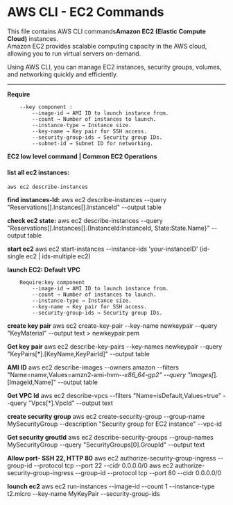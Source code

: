 # AWS CLI - EC2 Commands

This file contains AWS CLI commands**Amazon EC2 (Elastic Compute Cloud)** instances.  
Amazon EC2 provides scalable computing capacity in the AWS cloud, allowing you to run virtual servers on-demand.

Using AWS CLI, you can manage EC2 instances, security groups, volumes, and networking quickly and efficiently.

---

**Require**
```
    --key component : 
        --image-id → AMI ID to launch instance from.
        --count → Number of instances to launch.
        --instance-type → Instance size.
        --key-name → Key pair for SSH access.
        --security-group-ids → Security group IDs.
        --subnet-id → Subnet ID for networking.  
```

**EC2 low level command | Common EC2 Operations**

#### list all ec2 instances:
    aws ec2 describe-instances

**find instances-Id:**
    aws ec2 describe-instances --query "Reservations[].Instances[].InstanceId" --output table

**check ec2 state:**
    aws ec2 describe-instances --query "Reservations[].Instances[].{InstanceId:InstanceId, State:State.Name}" --output table

**start ec2**
    aws ec2 start-instances --instance-ids 'your-instanceID'                (id-single ec2 | ids-multiple ec2)

**launch EC2: Default VPC**
```
    Require:key component
        --image-id → AMI ID to launch instance from.
        --count → Number of instances to launch.
        --instance-type → Instance size.
        --key-name → Key pair for SSH access.
        --security-group-ids → Security group IDs.
```

**create key pair**
    aws ec2 create-key-pair --key-name newkeypair --query "KeyMaterial" --output text > newkeypair.pem

**Get key pair**
    aws ec2 describe-key-pairs --key-names newkeypair --query "KeyPairs[*].[KeyName,KeyPairId]" --output table

**AMI ID**
    aws ec2 describe-images --owners amazon --filters "Name=name,Values=amzn2-ami-hvm-*-x86_64-gp2" --query "Images[*].[ImageId,Name]" --output table

**Get VPC Id**
    aws ec2 describe-vpcs --filters "Name=isDefault,Values=true" --query "Vpcs[*].VpcId" --output text

**create security group**
    aws ec2 create-security-group --group-name MySecurityGroup --description "Security group for EC2 instance" --vpc-id <vpc-id>

**Get security groutId**
    aws ec2 describe-security-groups --group-names MySecurityGroup --query "SecurityGroups[0].GroupId" --output text

**Allow port- SSH 22, HTTP 80**
    aws ec2 authorize-security-group-ingress --group-id <sg-id> --protocol tcp --port 22 --cidr 0.0.0.0/0
    aws ec2 authorize-security-group-ingress --group-id <sg-id> --protocol tcp --port 80 --cidr 0.0.0.0/0

**lounch ec2**
    aws ec2 run-instances --image-id <ami-id> --count 1 --instance-type t2.micro --key-name MyKeyPair --security-group-ids <sg-id>